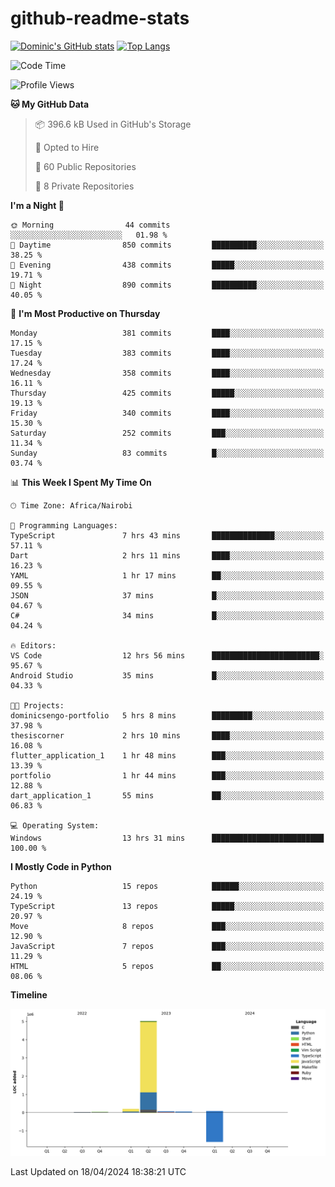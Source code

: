 # github-readme-stats
[![Dominic's GitHub stats](https://github-readme-stats.vercel.app/api?username=Domengo&show_icons=true)](https://github.com/anuraghazra/github-readme-stats)
[![Top Langs](https://github-readme-stats.vercel.app/api/top-langs/?username=Domengo&show_icons=true)](https://github.com/Domengo/github-readme-stats)

<!--START_SECTION:waka-->
![Code Time](http://img.shields.io/badge/Code%20Time-608%20hrs%2036%20mins-blue)

![Profile Views](http://img.shields.io/badge/Profile%20Views-0-blue)

**🐱 My GitHub Data** 

> 📦 396.6 kB Used in GitHub's Storage 
 > 
> 💼 Opted to Hire
 > 
> 📜 60 Public Repositories 
 > 
> 🔑 8 Private Repositories 
 > 
**I'm a Night 🦉** 

```text
🌞 Morning                44 commits          ░░░░░░░░░░░░░░░░░░░░░░░░░   01.98 % 
🌆 Daytime                850 commits         ██████████░░░░░░░░░░░░░░░   38.25 % 
🌃 Evening                438 commits         █████░░░░░░░░░░░░░░░░░░░░   19.71 % 
🌙 Night                  890 commits         ██████████░░░░░░░░░░░░░░░   40.05 % 
```
📅 **I'm Most Productive on Thursday** 

```text
Monday                   381 commits         ████░░░░░░░░░░░░░░░░░░░░░   17.15 % 
Tuesday                  383 commits         ████░░░░░░░░░░░░░░░░░░░░░   17.24 % 
Wednesday                358 commits         ████░░░░░░░░░░░░░░░░░░░░░   16.11 % 
Thursday                 425 commits         █████░░░░░░░░░░░░░░░░░░░░   19.13 % 
Friday                   340 commits         ████░░░░░░░░░░░░░░░░░░░░░   15.30 % 
Saturday                 252 commits         ███░░░░░░░░░░░░░░░░░░░░░░   11.34 % 
Sunday                   83 commits          █░░░░░░░░░░░░░░░░░░░░░░░░   03.74 % 
```


📊 **This Week I Spent My Time On** 

```text
🕑︎ Time Zone: Africa/Nairobi

💬 Programming Languages: 
TypeScript               7 hrs 43 mins       ██████████████░░░░░░░░░░░   57.11 % 
Dart                     2 hrs 11 mins       ████░░░░░░░░░░░░░░░░░░░░░   16.23 % 
YAML                     1 hr 17 mins        ██░░░░░░░░░░░░░░░░░░░░░░░   09.55 % 
JSON                     37 mins             █░░░░░░░░░░░░░░░░░░░░░░░░   04.67 % 
C#                       34 mins             █░░░░░░░░░░░░░░░░░░░░░░░░   04.24 % 

🔥 Editors: 
VS Code                  12 hrs 56 mins      ████████████████████████░   95.67 % 
Android Studio           35 mins             █░░░░░░░░░░░░░░░░░░░░░░░░   04.33 % 

🐱‍💻 Projects: 
dominicsengo-portfolio   5 hrs 8 mins        █████████░░░░░░░░░░░░░░░░   37.98 % 
thesiscorner             2 hrs 10 mins       ████░░░░░░░░░░░░░░░░░░░░░   16.08 % 
flutter_application_1    1 hr 48 mins        ███░░░░░░░░░░░░░░░░░░░░░░   13.39 % 
portfolio                1 hr 44 mins        ███░░░░░░░░░░░░░░░░░░░░░░   12.88 % 
dart_application_1       55 mins             ██░░░░░░░░░░░░░░░░░░░░░░░   06.83 % 

💻 Operating System: 
Windows                  13 hrs 31 mins      █████████████████████████   100.00 % 
```

**I Mostly Code in Python** 

```text
Python                   15 repos            ██████░░░░░░░░░░░░░░░░░░░   24.19 % 
TypeScript               13 repos            █████░░░░░░░░░░░░░░░░░░░░   20.97 % 
Move                     8 repos             ███░░░░░░░░░░░░░░░░░░░░░░   12.90 % 
JavaScript               7 repos             ███░░░░░░░░░░░░░░░░░░░░░░   11.29 % 
HTML                     5 repos             ██░░░░░░░░░░░░░░░░░░░░░░░   08.06 % 
```



**Timeline**

![Lines of Code chart](https://raw.githubusercontent.com/Domengo/Domengo/main/assets/bar_graph.png)


 Last Updated on 18/04/2024 18:38:21 UTC
<!--END_SECTION:waka-->


